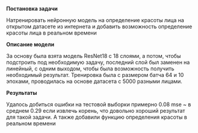 **Постановка задачи**

Натренировать нейронную модель на определение красоты лица на открытом датасете из интернета и добавить возможность определение красоты лица в реальном времени

**Описание модели**

За основу была взята модель ResNet18 с 18 слоями, а потом, чтобы подстроить под необходимую задачу, последний слой был заменен на линейный, с одним выходом, чтобы была возможность получить необходимый результат. 
Тренировка была с размером батча 64 и 10 эпохами, проводилась на основе датасета с 5000 разными лицами.

**Результаты**

Удалось добиться ошибки на тестовой выборки примерно 0.08 mse ~ в среднем 0.29 если извлечь корень, что довольно хороший результат для такой задачи. А также добавили функцию определения красоты в реальном времени
